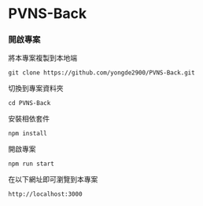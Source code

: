 # PVNS-Back

### 開啟專案

將本專案複製到本地端

`git clone https://github.com/yongde2900/PVNS-Back.git`

切換到專案資料夾

`cd PVNS-Back`

安裝相依套件

`npm install`

開啟專案

`npm run start`

在以下網址即可瀏覽到本專案

`http://localhost:3000`
